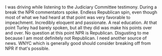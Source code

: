 I was driving while listening to the Judiciary Committee testimony. During a break the NPR commentators spoke. Endless Republican spin, even though most of what we had heard at that point was very favorable to impeachment. Incredibly eloquent and passionate. A real education. At that point Turley had barely spoken, but all they did was make his points over and over. No question at this point NPR is Republican. Disgusting to me because I am most definitely not Republican. I need another source of news. WNYC which is generally good should consider breaking off from NPR if that's possible.
